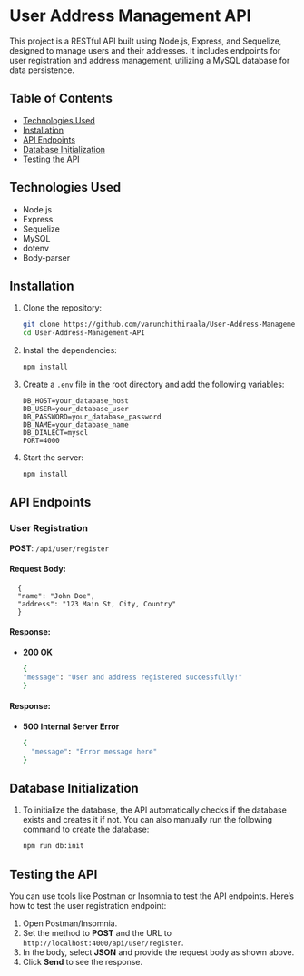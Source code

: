 # User Address Management API

This project is a RESTful API built using Node.js, Express, and Sequelize, designed to manage users and their addresses. It includes endpoints for user registration and address management, utilizing a MySQL database for data persistence.

## Table of Contents

- [Technologies Used](#technologies-used)
- [Installation](#installation)
- [API Endpoints](#api-endpoints)
- [Database Initialization](#database-initialization)
- [Testing the API](#testing-the-api)

## Technologies Used

- Node.js
- Express
- Sequelize
- MySQL
- dotenv
- Body-parser

## Installation

1. Clone the repository:

   ```bash
   git clone https://github.com/varunchithiraala/User-Address-Management-API.git
   cd User-Address-Management-API
2. Install the dependencies:

   ```bash
   npm install
3. Create a `.env` file in the root directory and add the following variables:

   ```plaintext
   DB_HOST=your_database_host
   DB_USER=your_database_user
   DB_PASSWORD=your_database_password
   DB_NAME=your_database_name
   DB_DIALECT=mysql
   PORT=4000
4. Start the server:

   ```bash
   npm install

## API Endpoints

### User Registration

**POST**: `/api/user/register`

#### Request Body:
      
      {
      "name": "John Doe",
      "address": "123 Main St, City, Country"
      }

#### Response:

- **200 OK**
     
   ```bash
   {
   "message": "User and address registered successfully!"
   }

#### Response:

 - **500 Internal Server Error**

   ```bash
   {
     "message": "Error message here"
   }

## Database Initialization

1. To initialize the database, the API automatically checks if the database exists and creates it if not. You can also manually run the following command to create the database:
   ```bash
   npm run db:init

## Testing the API

You can use tools like Postman or Insomnia to test the API endpoints. Here’s how to test the user registration endpoint:

1. Open Postman/Insomnia.
2. Set the method to **POST** and the URL to `http://localhost:4000/api/user/register`.
3. In the body, select **JSON** and provide the request body as shown above.
4. Click **Send** to see the response.
